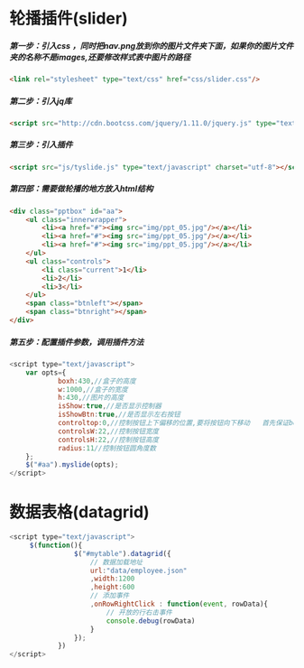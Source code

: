 # 轮播插件(slider)
##### 第一步：引入css ，同时把nav.png放到你的图片文件夹下面，如果你的图片文件夹的名称不是images,还要修改样式表中图片的路径
```html
<link rel="stylesheet" type="text/css" href="css/slider.css"/>
```
##### 第二步：引入jq库
```html
<script src="http://cdn.bootcss.com/jquery/1.11.0/jquery.js" type="text/javascript" charset="utf-8"></script>
```
##### 第三步：引入插件
```html
<script src="js/tyslide.js" type="text/javascript" charset="utf-8"></script>
```
##### 第四部：需要做轮播的地方放入html结构
```html
<div class="pptbox" id="aa">
	<ul class="innerwrapper">
		<li><a href="#"><img src="img/ppt_05.jpg"/></a></li>
		<li><a href="#"><img src="img/ppt_05.jpg"/></a></li>
		<li><a href="#"><img src="img/ppt_05.jpg"/></a></li>
	</ul>
	<ul class="controls">
		<li class="current">1</li>
		<li>2</li>
		<li>3</li>
	</ul>
	<span class="btnleft"></span>
	<span class="btnright"></span>
</div>
```
##### 第五步：配置插件参数，调用插件方法
```javascript
<script type="text/javascript">
	var opts={
			boxh:430,//盒子的高度
			w:1000,//盒子的宽度
			h:430,//图片的高度
			isShow:true,//是否显示控制器
			isShowBtn:true,//是否显示左右按钮
			controltop:0,//控制按钮上下偏移的位置,要将按钮向下移动   首先保证boxh 高度>图片 h
			controlsW:22,//控制按钮宽度
			controlsH:22,//控制按钮高度
			radius:11//控制按钮圆角度数
	};
	$("#aa").myslide(opts);
</script>
```
# 数据表格(datagrid)
```javascript
<script type="text/javascript">
	 $(function(){
                $("#mytable").datagrid({
                    // 数据加载地址
                    url:"data/employee.json"
                    ,width:1200
                    ,height:600
                    // 添加事件
                    ,onRowRightClick : function(event, rowData){
                        // 开放的行右击事件
                        console.debug(rowData)
                    }
                });
            })
</script>
```
